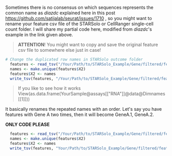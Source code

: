 Sometimes there is no consensus on which sequences represents the common name as *diazdc* explained here in this post https://github.com/satijalab/seurat/issues/1710
, so you might want to rename your feature csv file of the STARSolo or CellRanger single-cell count folder.
I will share my partial code here, modified from *diazdc*'s example in the link given above.

> **ATTENTION**! You might want to copy and save the original feature csv file to somewhere else just in case!

```R
# Change the duplicated row names in STARSolo outcome folder
  features <- read_tsv("/Your/Path/to/STARSolo_Example/Gene/filtered/features.tsv", col_names = FALSE)
  names <- make.unique(features$X2)
  features$X2 <- names
  write_tsv(features, "/Your/Path/to/STARSolo_Example/Gene/filtered/features.tsv", col_names = FALSE)
```

> If you like to see how it works View(as.data.frame(YourSample@assays[["RNA"]]@data@Dimnames[[1]]))

It basically renames the repeated names with an order. Let's say you have features with Gene A two times, then it will become GeneA.1, GeneA.2. 

********ONLY CODE PLEASE********

```R
  features <- read_tsv("/Your/Path/to/STARSolo_Example/Gene/filtered/features.tsv", col_names = FALSE)
  names <- make.unique(features$X2)
  features$X2 <- names
  write_tsv(features, "Your/Path/to/STARSolo_Example/Gene/filtered/features.tsv", col_names = FALSE)
```
